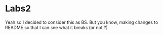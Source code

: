 # Labs2
Yeah so I decided to consider this as BS. But you know, 
making changes to README so that I can see what it breaks (or not ?)